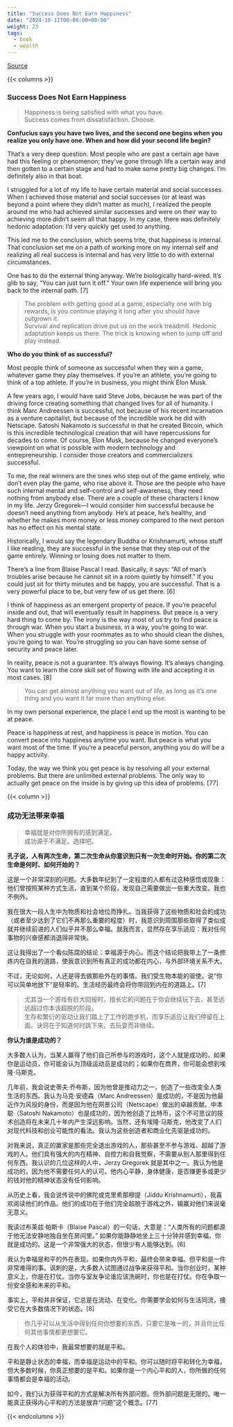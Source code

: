 ```yaml
---
title: "Success Does Not Earn Happiness"
date: "2024-10-11T00:00:00+08:00"
weight: 23
tags:
  - book
  - wealth
---
```


[Source](https://www.navalmanack.com/almanack-of-naval-ravikant/success-does-not-earn-happiness)

{{< columns >}}

### Success Does Not Earn Happiness

> Happiness is being satisfied with what you have.  
> Success comes from dissatisfaction. Choose.

**Confucius says you have two lives, and the second one begins when you realize you only have one. When and how did your second life begin?**

That’s a very deep question. Most people who are past a certain age have had this feeling or phenomenon; they’ve gone through life a certain way and then gotten to a certain stage and had to make some pretty big changes. I’m definitely also in that boat.

I struggled for a lot of my life to have certain material and social successes. When I achieved those material and social successes (or at least was beyond a point where they didn’t matter as much), I realized the people around me who had achieved similar successes and were on their way to achieving more didn’t seem all that happy. In my case, there was definitely hedonic adaptation: I’d very quickly get used to anything.

This led me to the conclusion, which seems trite, that happiness is internal. That conclusion set me on a path of working more on my internal self and realizing all real success is internal and has very little to do with external circumstances.

One has to do the external thing anyway. We’re biologically hard-wired. It’s glib to say, “You can just turn it off.” Your own life experience will bring you back to the internal path. [7]

> The problem with getting good at a game, especially one with big rewards, is you continue playing it long after you should have outgrown it.  
> Survival and replication drive put us on the work treadmill. Hedonic adaptation keeps us there. The trick is knowing when to jump off and play instead.

**Who do you think of as successful?**

Most people think of someone as successful when they win a game, whatever game they play themselves. If you’re an athlete, you’re going to think of a top athlete. If you’re in business, you might think Elon Musk.

A few years ago, I would have said Steve Jobs, because he was part of the driving force creating something that changed lives for all of humanity. I think Marc Andreessen is successful, not because of his recent incarnation as a venture capitalist, but because of the incredible work he did with Netscape. Satoshi Nakamoto is successful in that he created Bitcoin, which is this incredible technological creation that will have repercussions for decades to come. Of course, Elon Musk, because he changed everyone’s viewpoint on what is possible with modern technology and entrepreneurship. I consider those creators and commercializers successful.

To me, the real winners are the ones who step out of the game entirely, who don’t even play the game, who rise above it. Those are the people who have such internal mental and self-control and self-awareness, they need nothing from anybody else. There are a couple of these characters I know in my life. Jerzy Gregorek—I would consider him successful because he doesn’t need anything from anybody. He’s at peace, he’s healthy, and whether he makes more money or less money compared to the next person has no effect on his mental state.

Historically, I would say the legendary Buddha or Krishnamurti, whose stuff I like reading, they are successful in the sense that they step out of the game entirely. Winning or losing does not matter to them.

There’s a line from Blaise Pascal I read. Basically, it says: “All of man’s troubles arise because he cannot sit in a room quietly by himself.” If you could just sit for thirty minutes and be happy, you are successful. That is a very powerful place to be, but very few of us get there. [6]

I think of happiness as an emergent property of peace. If you’re peaceful inside and out, that will eventually result in happiness. But peace is a very hard thing to come by. The irony is the way most of us try to find peace is through war. When you start a business, in a way, you’re going to war. When you struggle with your roommates as to who should clean the dishes, you’re going to war. You’re struggling so you can have some sense of security and peace later.

In reality, peace is not a guarantee. It’s always flowing. It’s always changing. You want to learn the core skill set of flowing with life and accepting it in most cases. [8]

> You can get almost anything you want out of life, as long as it’s one thing and you want it far more than anything else.

In my own personal experience, the place I end up the most is wanting to be at peace.

Peace is happiness at rest, and happiness is peace in motion. You can convert peace into happiness anytime you want. But peace is what you want most of the time. If you’re a peaceful person, anything you do will be a happy activity.

Today, the way we think you get peace is by resolving all your external problems. But there are unlimited external problems. The only way to actually get peace on the inside is by giving up this idea of problems. [77]

{{< column >}}

### 成功无法带来幸福

> 幸福就是对你所拥有的感到满足。  
> 成功源于不满足。选择吧。

**孔子说，人有两次生命，第二次生命从你意识到只有一次生命时开始。你的第二次生命是何时、如何开始的？**

这是一个非常深刻的问题。大多数年纪到了一定程度的人都有过这种感悟或现象：他们曾按照某种方式生活，直到某个阶段，发现自己需要做出一些重大改变。我也不例外。

我在很大一段人生中为物质和社会地位而挣扎。当我获得了这些物质和社会的成功（或者至少达到了它们不再那么重要的程度）时，我意识到周围那些取得了类似成就并继续前进的人们似乎并不那么幸福。就我而言，显然存在享乐适应：我对任何事物的兴奋感都消退得非常快。

这让我得出了一个看似陈腐的结论：幸福源于内心。而这个结论把我带上了一条修炼内在自我的道路，使我意识到所有真正的成功都在内心，与外部环境关系不大。

不过，无论如何，人还是得去做那些外在的事情。我们受生物本能的驱使。说“你可以简单地放下”是轻率的。生活经历最终会将你带回到内在的道路上。[7]

> 尤其当一个游戏有巨大回报时，擅长它的问题在于你会继续玩下去，甚至远远超过你本该超脱的阶段。  
> 生存和繁衍的驱动让我们踏上了工作的跑步机，而享乐适应让我们停留在上面。诀窍在于知道何时跳下来，去玩耍而非继续。

**你认为谁是成功的？**

大多数人认为，当某人赢得了他们自己所参与的游戏时，这个人就是成功的。如果你是运动员，你可能会认为顶级运动员是成功的；如果你在商界，你可能会想到埃隆·马斯克。

几年前，我会说史蒂夫·乔布斯，因为他曾是推动力之一，创造了一些改变全人类生活的东西。我认为马克·安德森（Marc Andreessen）是成功的，不是因为他最近作为风投的身份，而是因为他在网景公司（Netscape）做出的卓越贡献。中本聪（Satoshi Nakamoto）也是成功的，因为他创造了比特币，这个不可思议的技术创造将在未来几十年内产生深远影响。当然，还有埃隆·马斯克，他改变了人们对现代科技和创业可能性的看法。我认为这些创造者和商业化先驱是成功的。

对我来说，真正的赢家是那些完全退出游戏的人，那些甚至不参与游戏、超越了游戏的人。他们具有强大的内在精神、自控力和自我觉察，不需要从别人那里得到任何东西。我认识的几位这样的人中，Jerzy Gregorek 就是其中之一。我认为他是成功的，因为他不需要任何人的认可。他内心平静，身体健康，是否赚更多或更少的钱对他的精神状态没有任何影响。

从历史上看，我会说传说中的佛陀或克里希那穆提（Jiddu Krishnamurti），我喜欢阅读他们的作品。他们的成功在于他们完全超脱于游戏之外，输赢对他们来说毫无意义。

我读过布莱兹·帕斯卡（Blaise Pascal）的一句话，大意是：“人类所有的问题都源于他无法安静地独自坐在房间里。” 如果你能静静地坐上三十分钟并感到幸福，你就是成功的。这是一个非常强大的状态，但很少有人能够达到。[6]

我认为幸福是和平的外在表现。如果你内外平和，最终会带来幸福。但平和是一件非常难得的事。讽刺的是，大多数人试图通过战争来获得平和。当你创业时，某种意义上，你是在打仗。当你与室友争论谁应该洗碗时，你也是在打仗。你在争取一份安全感和未来的平和。

事实上，平和并非保证，它总是在流动、在变化。你需要学会如何与生活同流，接受它在大多数情况下的状态。[8]

> 你几乎可以从生活中得到任何你想要的东西，只要它是唯一的，并且你比任何其他事情都更想要它。

在我个人的体验中，我最常想要的就是平和。

平和是静止状态的幸福，而幸福是运动中的平和。你可以随时将平和转化为幸福，但大多数时候，你真正想要的是平和。如果你是一个内心平和的人，你所做的任何事情都会是幸福的活动。

如今，我们认为获得平和的方式是解决所有外部问题。但外部问题是无限的。唯一能真正获得内心平和的方法是放弃“问题”这个概念。[77]

{{< endcolumns >}}

